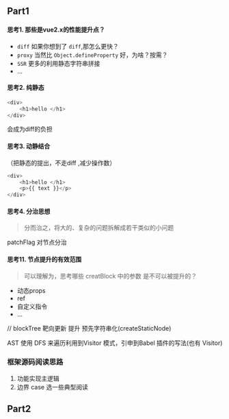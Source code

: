 
## Part1

#### 思考1. 那些是vue2.x的性能提升点？

* `diff` 如果你想到了 `diff`,那怎么更快？
* `proxy` 当然比 `Object.defineProperty` 好，为啥？按需？
* `SSR` 更多的利用静态字符串拼接
* ...

#### 思考2. 纯静态
```js
<div>
    <h1>hello </h1>
</div>
```
会成为diff的负担

#### 思考3. 动静结合
（把静态的提出，不走diff ,减少操作数）
```js
<div>
    <h1>hello </h1>
    <p>{{ text }}</p>
</div>
```

#### 思考4. 分治思想

> 分而治之，将大的、复杂的问题拆解成若干类似的小问题

patchFlag 对节点分治

#### 思考11. 节点提升的有效范围

> 可以理解为，思考哪些 creatBlock 中的参数 是不可以被提升的？

* 动态props
* ref
* 自定义指令
* ...

// blockTree 靶向更新 提升 预先字符串化(createStaticNode)


AST 使用 DFS 来遍历利用到Visitor 模式，引申到Babel 插件的写法(也有 Visitor) 


### 框架源码阅读思路

1. 功能实现主逻辑
2. 边界 case 选一些典型阅读


## Part2